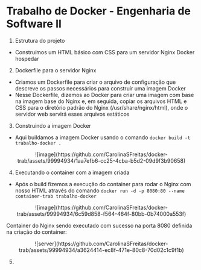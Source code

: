 # Trabalho de Docker - Engenharia de Software II

1. Estrutura do projeto
 + Construímos um HTML básico com CSS para um servidor Nginx Docker hospedar

2. Dockerfile para o servidor Nginx
  + Criamos um Dockerfile para criar o arquivo de configuração que descreve os passos necessários para construir uma imagem Docker
  + Nesse Dockerfile, dizemos ao Docker para criar uma imagem com base na imagem base do Nginx e, em seguida, copiar os arquivos HTML e CSS para o diretório padrão do Nginx (/usr/share/nginx/html), onde o servidor web servirá esses arquivos estáticos

3. Construindo a imagem Docker
  + Aqui buildamos a imagem Docker usando o comando `` docker build -t trabalho-docker . ``

<div align="center">
![image](https://github.com/CarolinaSFreitas/docker-trab/assets/99994934/1aa7efb6-cc25-4cba-b5d2-09d9f3b90658)
</div>

4. Executando o container com a imagem criada
 + Após o build fizemos a execução do container para rodar o Nginx com nosso HTML através do comando `` docker run -d -p 8080:80 --name container-trab trabalho-docker ``

<div align="center">
![image](https://github.com/CarolinaSFreitas/docker-trab/assets/99994934/6c59d858-f564-464f-80bb-0b74000a553f)
</div>

Container do Nginx sendo executado com sucesso na porta 8080 definida na criação do container:

<div align="center">
![server](https://github.com/CarolinaSFreitas/docker-trab/assets/99994934/a3624414-ec8f-471e-80c8-70d02c1c9f1b)
</div>

5. 
